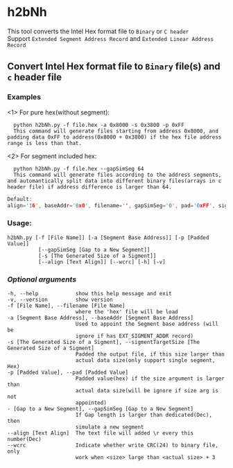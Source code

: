 # h2bNh

This tool converts the Intel Hex format file to `Binary` or `C header`  
Support `Extended Segment Address Record` and `Extended Linear Address Record`  

## Convert Intel Hex format file to `Binary` file(s) and `c` header file
### Examples  
<1> For pure hex(without segment):  
```
  python h2bNh.py -f file.hex -a 0x8000 -s 0x3800 -p 0xFF
  This command will generate files starting from address 0x8000, and padding data 0xFF to address(0x8000 + 0x3800) if the hex file address range is less than that.
```
<2> For segment included hex:  
```
  python h2bNh.py -f file.hex --gapSimSeg 64
  This command will generate files according to the address segments, and automantically split data into different binary files(arrays in c header file) if address difference is larger than 64.
```

```c
Default:
align='16', baseAddr='0x0', filename='', gapSimSeg='0', pad='0xFF', sigmentTargetSize='0x0', wcrc=false
```

### Usage:
```
h2bNh.py [-f [File Name]] [-a [Segment Base Address]] [-p [Padded Value]]  
          [--gapSimSeg [Gap to a New Segment]]  
          [-s [The Generated Size of a Sigment]]  
          [--align [Text Align]] [--wcrc] [-h] [-v] 
```

### *Optional arguments*
```
-h, --help            show this help message and exit
-v, --version         show version
-f [File Name], --filename [File Name]
                      where the 'hex' file will be load
-a [Segment Base Address], --baseAddr [Segment Base Address]
                      Used to appoint the Segment base address (will be
                      ignore if has EXT_SIGMENT_ADDR record)
-s [The Generated Size of a Sigment], --sigmentTargetSize [The Generated Size of a Sigment]
                      Padded the output file, if this size larger than
                      actual data size(only support single segment, Hex)
-p [Padded Value], --pad [Padded Value]  
                      Padded value(hex) if the size argument is larger than
                      actual data size(will be ignore if size arg is not
                      appointed)
- [Gap to a New Segment], --gapSimSeg [Gap to a New Segment]
                      If Gap length is larger than dedicated(Dec), then
                      simulate a new segment
--align [Text Align]  The text file will added \r every this number(Dec)
--wcrc                Indicate whether write CRC(24) to binary file, only
                      work when <size> large than <actual size> + 3
```
